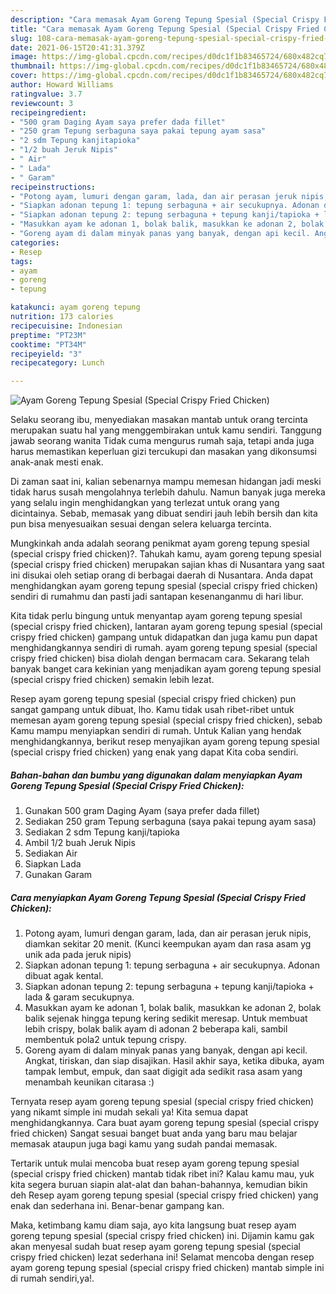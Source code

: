 ```yaml
---
description: "Cara memasak Ayam Goreng Tepung Spesial (Special Crispy Fried Chicken) yang enak Untuk Jualan"
title: "Cara memasak Ayam Goreng Tepung Spesial (Special Crispy Fried Chicken) yang enak Untuk Jualan"
slug: 108-cara-memasak-ayam-goreng-tepung-spesial-special-crispy-fried-chicken-yang-enak-untuk-jualan
date: 2021-06-15T20:41:31.379Z
image: https://img-global.cpcdn.com/recipes/d0dc1f1b83465724/680x482cq70/ayam-goreng-tepung-spesial-special-crispy-fried-chicken-foto-resep-utama.jpg
thumbnail: https://img-global.cpcdn.com/recipes/d0dc1f1b83465724/680x482cq70/ayam-goreng-tepung-spesial-special-crispy-fried-chicken-foto-resep-utama.jpg
cover: https://img-global.cpcdn.com/recipes/d0dc1f1b83465724/680x482cq70/ayam-goreng-tepung-spesial-special-crispy-fried-chicken-foto-resep-utama.jpg
author: Howard Williams
ratingvalue: 3.7
reviewcount: 3
recipeingredient:
- "500 gram Daging Ayam saya prefer dada fillet"
- "250 gram Tepung serbaguna saya pakai tepung ayam sasa"
- "2 sdm Tepung kanjitapioka"
- "1/2 buah Jeruk Nipis"
- " Air"
- " Lada"
- " Garam"
recipeinstructions:
- "Potong ayam, lumuri dengan garam, lada, dan air perasan jeruk nipis, diamkan sekitar 20 menit. (Kunci keempukan ayam dan rasa asam yg unik ada pada jeruk nipis)"
- "Siapkan adonan tepung 1: tepung serbaguna + air secukupnya. Adonan dibuat agak kental."
- "Siapkan adonan tepung 2: tepung serbaguna + tepung kanji/tapioka + lada &amp; garam secukupnya."
- "Masukkan ayam ke adonan 1, bolak balik, masukkan ke adonan 2, bolak balik sejenak hingga tepung kering sedikit meresap. Untuk membuat lebih crispy, bolak balik ayam di adonan 2 beberapa kali, sambil membentuk pola2 untuk tepung crispy."
- "Goreng ayam di dalam minyak panas yang banyak, dengan api kecil. Angkat, tiriskan, dan siap disajikan. Hasil akhir saya, ketika dibuka, ayam tampak lembut, empuk, dan saat digigit ada sedikit rasa asam yang menambah keunikan citarasa :)"
categories:
- Resep
tags:
- ayam
- goreng
- tepung

katakunci: ayam goreng tepung 
nutrition: 173 calories
recipecuisine: Indonesian
preptime: "PT23M"
cooktime: "PT34M"
recipeyield: "3"
recipecategory: Lunch

---
```



![Ayam Goreng Tepung Spesial (Special Crispy Fried Chicken)](https://img-global.cpcdn.com/recipes/d0dc1f1b83465724/680x482cq70/ayam-goreng-tepung-spesial-special-crispy-fried-chicken-foto-resep-utama.jpg)

Selaku seorang ibu, menyediakan masakan mantab untuk orang tercinta merupakan suatu hal yang menggembirakan untuk kamu sendiri. Tanggung jawab seorang  wanita Tidak cuma mengurus rumah saja, tetapi anda juga harus memastikan keperluan gizi tercukupi dan masakan yang dikonsumsi anak-anak mesti enak.

Di zaman  saat ini, kalian sebenarnya mampu memesan hidangan jadi meski tidak harus susah mengolahnya terlebih dahulu. Namun banyak juga mereka yang selalu ingin menghidangkan yang terlezat untuk orang yang dicintainya. Sebab, memasak yang dibuat sendiri jauh lebih bersih dan kita pun bisa menyesuaikan sesuai dengan selera keluarga tercinta. 



Mungkinkah anda adalah seorang penikmat ayam goreng tepung spesial (special crispy fried chicken)?. Tahukah kamu, ayam goreng tepung spesial (special crispy fried chicken) merupakan sajian khas di Nusantara yang saat ini disukai oleh setiap orang di berbagai daerah di Nusantara. Anda dapat menghidangkan ayam goreng tepung spesial (special crispy fried chicken) sendiri di rumahmu dan pasti jadi santapan kesenanganmu di hari libur.

Kita tidak perlu bingung untuk menyantap ayam goreng tepung spesial (special crispy fried chicken), lantaran ayam goreng tepung spesial (special crispy fried chicken) gampang untuk didapatkan dan juga kamu pun dapat menghidangkannya sendiri di rumah. ayam goreng tepung spesial (special crispy fried chicken) bisa diolah dengan bermacam cara. Sekarang telah banyak banget cara kekinian yang menjadikan ayam goreng tepung spesial (special crispy fried chicken) semakin lebih lezat.

Resep ayam goreng tepung spesial (special crispy fried chicken) pun sangat gampang untuk dibuat, lho. Kamu tidak usah ribet-ribet untuk memesan ayam goreng tepung spesial (special crispy fried chicken), sebab Kamu mampu menyiapkan sendiri di rumah. Untuk Kalian yang hendak menghidangkannya, berikut resep menyajikan ayam goreng tepung spesial (special crispy fried chicken) yang enak yang dapat Kita coba sendiri.

<!--inarticleads1-->

##### Bahan-bahan dan bumbu yang digunakan dalam menyiapkan Ayam Goreng Tepung Spesial (Special Crispy Fried Chicken):

1. Gunakan 500 gram Daging Ayam (saya prefer dada fillet)
1. Sediakan 250 gram Tepung serbaguna (saya pakai tepung ayam sasa)
1. Sediakan 2 sdm Tepung kanji/tapioka
1. Ambil 1/2 buah Jeruk Nipis
1. Sediakan  Air
1. Siapkan  Lada
1. Gunakan  Garam




<!--inarticleads2-->

##### Cara menyiapkan Ayam Goreng Tepung Spesial (Special Crispy Fried Chicken):

1. Potong ayam, lumuri dengan garam, lada, dan air perasan jeruk nipis, diamkan sekitar 20 menit. (Kunci keempukan ayam dan rasa asam yg unik ada pada jeruk nipis)
1. Siapkan adonan tepung 1: tepung serbaguna + air secukupnya. Adonan dibuat agak kental.
1. Siapkan adonan tepung 2: tepung serbaguna + tepung kanji/tapioka + lada &amp; garam secukupnya.
1. Masukkan ayam ke adonan 1, bolak balik, masukkan ke adonan 2, bolak balik sejenak hingga tepung kering sedikit meresap. Untuk membuat lebih crispy, bolak balik ayam di adonan 2 beberapa kali, sambil membentuk pola2 untuk tepung crispy.
1. Goreng ayam di dalam minyak panas yang banyak, dengan api kecil. Angkat, tiriskan, dan siap disajikan. Hasil akhir saya, ketika dibuka, ayam tampak lembut, empuk, dan saat digigit ada sedikit rasa asam yang menambah keunikan citarasa :)




Ternyata resep ayam goreng tepung spesial (special crispy fried chicken) yang nikamt simple ini mudah sekali ya! Kita semua dapat menghidangkannya. Cara buat ayam goreng tepung spesial (special crispy fried chicken) Sangat sesuai banget buat anda yang baru mau belajar memasak ataupun juga bagi kamu yang sudah pandai memasak.

Tertarik untuk mulai mencoba buat resep ayam goreng tepung spesial (special crispy fried chicken) mantab tidak ribet ini? Kalau kamu mau, yuk kita segera buruan siapin alat-alat dan bahan-bahannya, kemudian bikin deh Resep ayam goreng tepung spesial (special crispy fried chicken) yang enak dan sederhana ini. Benar-benar gampang kan. 

Maka, ketimbang kamu diam saja, ayo kita langsung buat resep ayam goreng tepung spesial (special crispy fried chicken) ini. Dijamin kamu gak akan menyesal sudah buat resep ayam goreng tepung spesial (special crispy fried chicken) lezat sederhana ini! Selamat mencoba dengan resep ayam goreng tepung spesial (special crispy fried chicken) mantab simple ini di rumah sendiri,ya!.

